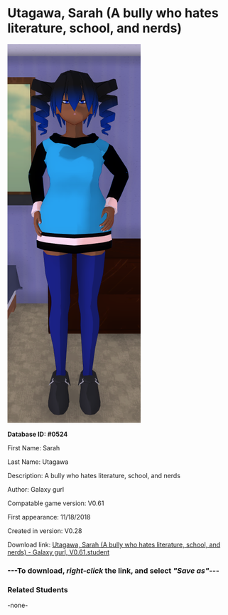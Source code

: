 # Utagawa, Sarah (A bully who hates literature, school, and nerds)

<img src="../../Files/Images/Utagawa, Sarah (A bully who hates literature, school, and nerds).png" title="Utagawa, Sarah (A bully who hates literature, school, and nerds) - Galaxy gurl, V0.61">

**Database ID: #0524**

First Name: Sarah

Last Name: Utagawa

Description: A bully who hates literature, school, and nerds

Author: Galaxy gurl

Compatable game version: V0.61

First appearance: 11/18/2018

Created in version: V0.28

Download link: <a href="https://raw.githubusercontent.com/Arbiter1223/Daigaku-Gurashi-Custom-Students/master/Files/Student%20Files/Utagawa%2C%20Sarah%20(A%20bully%20who%20hates%20literature%2C%20school%2C%20and%20nerds)%20-%20Galaxy%20gurl%2C%20V0.61.student">Utagawa, Sarah (A bully who hates literature, school, and nerds) - Galaxy gurl, V0.61.student</a>

### ---**To download, _right-click_ the link, and select _"Save as"_**---

### Related Students

-none-
